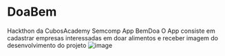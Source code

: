 # DoaBem
Hackthon da CubosAcademy 
Semcomp
App BemDoa
O App consiste em cadastrar empresas interessadas em doar alimentos e receber
imagem do desenvolvimento do projeto
![image](https://github.com/kellyleal/DoaBem/assets/85024687/f45f3213-0bf0-46ec-960f-020c95596e44)
